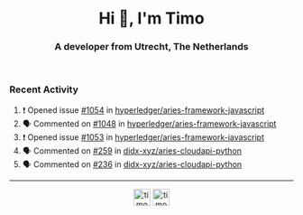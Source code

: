 <h1 align="center">Hi 👋, I'm Timo</h1>
<h3 align="center">A developer from Utrecht, The Netherlands</h3>
<br/>
<!-- https://github.com/rahuldkjain/github-profile-readme-generator --!>

<!--  <p align="left"><img src="https://github-readme-stats.vercel.app/api?username=timoglastra&show_icons=true&count_private=true&" alt="timoglastra" /></p> --!>

<!--
Github language stats
<p align="left"><img src="https://github-readme-stats.vercel.app/api/top-langs/?username=timoglastra&layout=compact" alt="timoglastra" /><p>
-->

<!-- Codestats language stats -->
<!-- <p align="left"><img src="https://codestats-readme.vercel.app/api/top-langs/?username=timoglastra&layout=compact&language_count=12" alt="timoglastra" /><p>    --!>
  
<h3>Recent Activity</h3>

<!--START_SECTION:activity-->
1. ❗️ Opened issue [#1054](https://github.com/hyperledger/aries-framework-javascript/issues/1054) in [hyperledger/aries-framework-javascript](https://github.com/hyperledger/aries-framework-javascript)
2. 🗣 Commented on [#1048](https://github.com/hyperledger/aries-framework-javascript/issues/1048) in [hyperledger/aries-framework-javascript](https://github.com/hyperledger/aries-framework-javascript)
3. ❗️ Opened issue [#1053](https://github.com/hyperledger/aries-framework-javascript/issues/1053) in [hyperledger/aries-framework-javascript](https://github.com/hyperledger/aries-framework-javascript)
4. 🗣 Commented on [#259](https://github.com/didx-xyz/aries-cloudapi-python/issues/259) in [didx-xyz/aries-cloudapi-python](https://github.com/didx-xyz/aries-cloudapi-python)
5. 🗣 Commented on [#236](https://github.com/didx-xyz/aries-cloudapi-python/issues/236) in [didx-xyz/aries-cloudapi-python](https://github.com/didx-xyz/aries-cloudapi-python)
<!--END_SECTION:activity-->

---

<p align="center">
<a href="https://twitter.com/timoglastra" target="blank"><img align="center" src="https://cdn.jsdelivr.net/npm/simple-icons@3.0.1/icons/twitter.svg" alt="timoglastra" height="30" width="30" /></a>
<a href="https://linkedin.com/in/timoglastra" target="blank"><img align="center" src="https://cdn.jsdelivr.net/npm/simple-icons@3.0.1/icons/linkedin.svg" alt="timoglastra" height="30" width="30" /></a>
</p>



